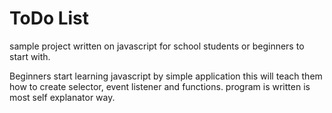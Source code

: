 # ToDo List
 sample project written on javascript for school students or beginners to start with.

Beginners start learning javascript by simple application this will teach them how to create selector, event listener and functions.
program is written is most self explanator way. 
